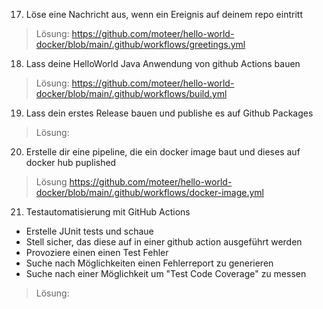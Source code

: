 17. Löse eine Nachricht aus, wenn ein Ereignis auf deinem repo eintritt

>Lösung:
>https://github.com/moteer/hello-world-docker/blob/main/.github/workflows/greetings.yml

18. Lass deine HelloWorld Java Anwendung von github Actions bauen 

>Lösung:
>https://github.com/moteer/hello-world-docker/blob/main/.github/workflows/build.yml

19. Lass dein erstes Release bauen und publishe es auf Github Packages

>Lösung:
>

20. Erstelle dir eine pipeline, die ein docker image baut und dieses auf docker hub puplished

>Lösung
>https://github.com/moteer/hello-world-docker/blob/main/.github/workflows/docker-image.yml

21. Testautomatisierung mit GitHub Actions
   - Erstelle JUnit tests und schaue
   - Stell sicher, das diese auf in einer github action ausgeführt werden
   - Provoziere einen einen Test Fehler
   - Suche nach Möglichkeiten einen Fehlerreport zu generieren
   - Suche nach einer Möglichkeit um "Test Code Coverage" zu messen

>Lösung:
>
